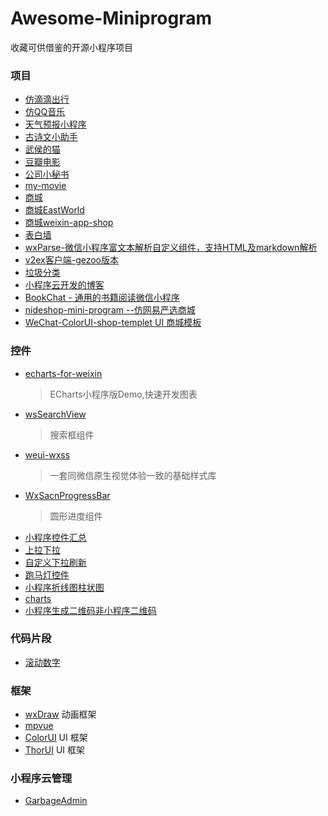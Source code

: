 # Awesome-Miniprogram
收藏可供借鉴的开源小程序项目 
### 项目
- [仿滴滴出行](https://github.com/QinZhen001/didi)
- [仿QQ音乐](https://github.com/julytian/qqMusicPlayer)
- [天气预报小程序](https://github.com/mindawei/weather)
- [古诗文小助手](https://github.com/johnnyzhang1992/gushi_lite)
- [武侯的猫](https://github.com/wuhou123/wxxcx#%E4%BD%93%E9%AA%8C%E5%90%A7) 
- [豆瓣电影](https://github.com/rocwangv/DoubanFilm)
- [公司小秘书](https://github.com/cmssfe/suyanxiaomishu)
- [my-movie](https://github.com/QinZhen001/my-movie)
- [商城](https://github.com/liuxuanqiang/wechat-weapp-mall)
- [商城EastWorld](https://github.com/EastWorld/wechat-app-mall)
- [商城weixin-app-shop](https://gitee.com/jeecg/weixin-app-shop)
- [表白墙](https://github.com/Anonlyy/loveWall)
- [wxParse-微信小程序富文本解析自定义组件，支持HTML及markdown解析](https://github.com/icindy/wxParse)
- [v2ex客户端-gezoo版本](https://github.com/gezoo/v2ex-wechat-miniprogram)
- [垃圾分类](https://github.com/qi19901212/Garbage)
- [小程序云开发的博客](https://github.com/CavinCao/mini-blog)
- [BookChat - 通用的书籍阅读微信小程序](https://github.com/TruthHun/BookChat)
- [nideshop-mini-program --仿网易严选商城](https://github.com/tumobi/nideshop-mini-program)
- [WeChat-ColorUI-shop-templet UI 商城模板](https://github.com/itianc/WeChat-ColorUI-shop-templet)

### 控件
- [echarts-for-weixin](https://github.com/ecomfe/echarts-for-weixin)
   >  ECharts小程序版Demo,快速开发图表
- [wsSearchView](https://github.com/mindawei/wsSearchView)
   > 搜索框组件
- [weui-wxss](https://github.com/Tencent/weui-wxss/)
   > 一套同微信原生视觉体验一致的基础样式库
- [WxSacnProgressBar](https://github.com/BiLiangLtd/WxSacnProgressBar)
   > 圆形进度组件
- [小程序控件汇总](https://github.com/qiushi123/xiaochengxu_demos)
- [上拉下拉](https://github.com/CitrusHan/MyJobs_WeChat)
- [自定义下拉刷新](https://github.com/the-liuchao/RefreshDemo)
- [跑马灯控件](https://github.com/qi19901212/Awesome-Miniprogram/tree/master/pages/codeSegment/marquee)
- [小程序折线图柱状图](https://github.com/fuxingkai/frankui-weapp)
- [charts](https://github.com/xiaolin3303/wx-charts)
- [小程序生成二维码非小程序二维码](https://github.com/tomfriwel/weapp-qrcode)
### 代码片段
- [滚动数字](https://github.com/demi520/wxapp-animateNumber)

### 框架
- [wxDraw](https://github.com/bobiscool/wxDraw ) 动画框架
- [mpvue](http://mpvue.com/) 
- [ColorUI](https://github.com/weilanwl/ColorUI) UI 框架
- [ThorUI](https://github.com/dingyong0214/ThorUI-uniapp) UI 框架

### 小程序云管理
- [GarbageAdmin](https://github.com/qi19901212/GarbageAdmin) 



